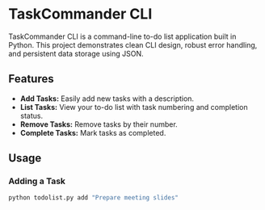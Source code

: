 # TaskCommander CLI

TaskCommander CLI is a command-line to-do list application built in Python. This project demonstrates clean CLI design, robust error handling, and persistent data storage using JSON.

## Features

- **Add Tasks:** Easily add new tasks with a description.
- **List Tasks:** View your to-do list with task numbering and completion status.
- **Remove Tasks:** Remove tasks by their number.
- **Complete Tasks:** Mark tasks as completed.

## Usage

### Adding a Task

```bash
python todolist.py add "Prepare meeting slides"
